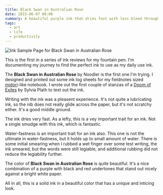 ```yaml
---
title: Black Swan in Australian Rose
date: 2015-06-07 08:00
summary: A beautiful purple ink that dries fast with less bleed through than others.
tags:
  - art
  - life
  - productivity
---
```


![Ink Sample Page for Black Swan in Australian Rose](black_swan_in_australian_rose.jpg)

This is the first in a series of ink reviews for my fountain pen.  I'm documenting my journey to find the perfect ink to use as my daily use ink.

The **Black Swan in Australian Rose** by Noodler is the first one I'm trying.  I designed and printed out some ink log sheets for my fieldnotes sized [midori](http://www.midori-japan.co.jp/tr/english/)-like notebook.  I wrote out the first couple of stanzas of a [Doom of Exiles](http://www.poemhunter.com/poem/doom-of-exiles/) by Sylvia Plath to test out the ink.

Writing with the ink was a pleasent experience.  It's not quite a lubricating ink, so the nib does not really glide across the paper, but it's not scratchy either.  It's a good middle ground.

The ink dries very fast.  As a lefty, this is a vey important trait for an ink.  Not a single smudge with this ink, which is fantastic.

Water-fastness is an important trait for an ink also.  This one is not the ultimate in water-fastness, but it holds up to small amount of water.  There is some initial smearing when I rubbed a wet finger over some test writing, the ink smeared, but the words were still legiable, and additional rubbing did not reduce the legiability further.

The color of **Black Swan in Australian Rose** is quite beautiful. It's a nice combination of a purple with black and red undertones that stand out nicely against a bright white paper.

All in all, this is a solid ink in a beautiful color that has a unique and inticing look. 
